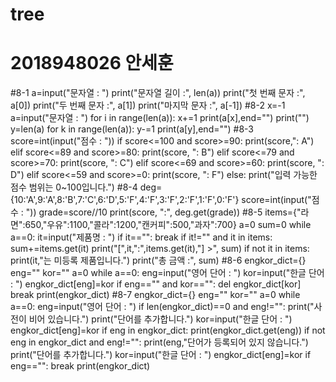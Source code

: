 # tree

# 2018948026 안세훈
#8-1
a=input("문자열 : ")
print("문자열 길이 :", len(a))
print("첫 번째 문자 :", a[0])
print("두 번째 문자 :", a[1])
print("마지막 문자 :", a[-1])
#8-2
x=-1
a=input("문자열 : ")
for i in range(len(a)):
    x+=1
    print(a[x],end="")
print("")
y=len(a)
for k in range(len(a)):
    y-=1
    print(a[y],end="")
#8-3
score=int(input("점수 : "))
if score<=100 and score>=90:
    print(score,": A")
elif score<=89 and score>=80:
    print(score, ": B")
elif score<=79 and score>=70:
    print(score, ": C")
elif score<=69 and score>=60:
    print(score, ": D")
elif score<=59 and score>=0:
    print(score, ": F")
else:
    print("입력 가능한 점수 범위는 0~100입니다.")
#8-4
deg={10:'A',9:'A',8:'B',7:'C',6:'D',5:'F',4:'F',3:'F',2:'F',1:'F',0:'F'}
score=int(input("점수 : "))
grade=score//10
print(score, ":", deg.get(grade))
#8-5
items={"라면":650,"우유":1100,"콜라":1200,"캔커피":500,"과자":700}
a=0
sum=0
while a==0:
    it=input("제품명 : ")
    if it=="":
        break
    if it!="" and it in items:
        sum+=items.get(it)
        print("[",it,":",items.get(it),"] >", sum)
    if not it in items:
        print(it,"는 미등록 제품입니다.")
print("총 금액 :", sum)
#8-6
engkor_dict={}
eng=""
kor=""
a=0
while a==0:
    eng=input("영어 단어 : ")
    kor=input("한글 단어 : ")
    engkor_dict[eng]=kor
    if eng=="" and kor=="":
        del engkor_dict[kor]
        break
print(engkor_dict)
#8-7
engkor_dict={}
eng=""
kor=""
a=0
while a==0:
    eng=input("영어 단어 : ")
    if len(engkor_dict)==0 and eng!="":
        print("사전이 비어 있습니다.")
        print("단어를 추가합니다.")
        kor=input("한글 단어 : ")
        engkor_dict[eng]=kor
    if eng in engkor_dict:
        print(engkor_dict.get(eng))
    if not eng in engkor_dict and eng!="":
        print(eng,"단어가 등록되어 있지 않습니다.")
        print("단어를 추가합니다.")
        kor=input("한글 단어 : ")
        engkor_dict[eng]=kor
    if eng=="":
        break
print(engkor_dict)

